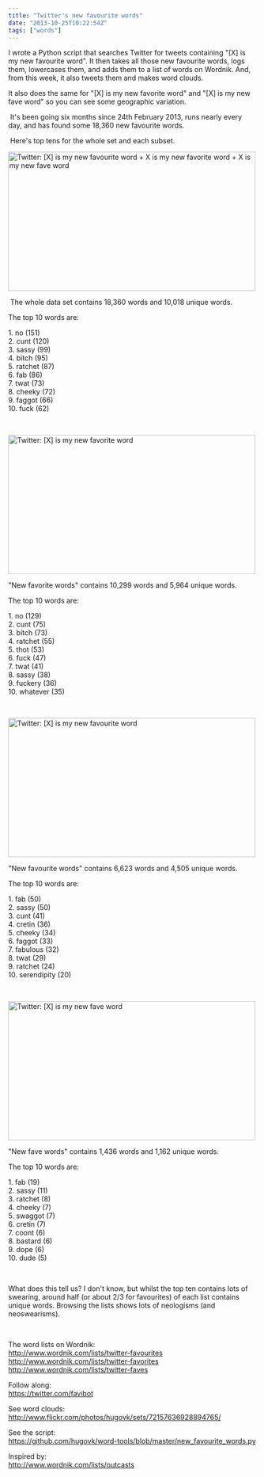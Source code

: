 ```yaml
---
title: "Twitter's new favourite words"
date: "2013-10-25T10:22:54Z"
tags: ["words"]
---
```


<p>I wrote a Python script that searches Twitter for tweets containing "[X] is my new favourite word". It then takes all those new favourite words, logs them, lowercases them, and&nbsp;adds them to a list of words on Wordnik. And, from this week, it also tweets them and makes word clouds.&nbsp;</p>
<p>It also does the same for&nbsp;"[X] is my new favorite word" and&nbsp;"[X] is my new fave word" so you can see some&nbsp;geographic variation.</p>
<p>&nbsp;It's been going six months since 24th February 2013, runs nearly every day, and has found some 18,360 new favourite words.</p>
<p>&nbsp;Here's top tens for the whole set and each subset.</p>
<p><a href="http://www.flickr.com/photos/hugovk/10472408163/" title="Twitter: [X] is my new favourite word + X is my new favorite word + X is my new fave word by hugovk, on Flickr"><img alt="Twitter: [X] is my new favourite word + X is my new favorite word + X is my new fave word" height="281" src="https://farm6.staticflickr.com/5500/10472408163_0dd4f504f1.jpg" width="500" /></a></p>
<p>&nbsp;The whole data set contains&nbsp;18,360 words and 10,018 unique words.</p>
<p>The top 10 words are:</p>
<p>1. no (151)<br />2. cunt (120)<br />3. sassy (99)<br />4. bitch (95)<br />5. ratchet (87)<br />6. fab (86)<br />7. twat (73)<br />8. cheeky (72)<br />9. faggot (66)<br />10. fuck (62)</p>
<p>&nbsp;</p>
<p><a href="http://www.flickr.com/photos/hugovk/10472228714/" title="Twitter: [X] is my new favorite word by hugovk, on Flickr"><img alt="Twitter: [X] is my new favorite word" height="281" src="https://farm4.staticflickr.com/3819/10472228714_db154ae9f3.jpg" width="500" /></a></p>
<p>"New favorite words" contains&nbsp;10,299 words and 5,964 unique words.</p>
<p>The top 10 words are:</p>
<p>1. no (129)<br />2. cunt (75)<br />3. bitch (73)<br />4. ratchet (55)<br />5. thot (53)<br />6. fuck (47)<br />7. twat (41)<br />8. sassy (38)<br />9. fuckery (36)<br />10. whatever (35)</p>
<p>&nbsp;</p>
<p><a href="http://www.flickr.com/photos/hugovk/10472230196/" title="Twitter: [X] is my new favourite word by hugovk, on Flickr"><img alt="Twitter: [X] is my new favourite word" height="281" src="https://farm6.staticflickr.com/5545/10472230196_f9d192c163.jpg" width="500" /></a></p>
<p>"New favourite words"&nbsp;contains&nbsp;6,623 words and 4,505 unique words.</p>
<p>The top 10 words are:</p>
<p>1. fab (50)<br />2. sassy (50)<br />3. cunt (41)<br />4. cretin (36)<br />5. cheeky (34)<br />6. faggot (33)<br />7. fabulous (32)<br />8. twat (29)<br />9. ratchet (24)<br />10. serendipity (20)</p>
<p>&nbsp;</p>
<p><a href="http://www.flickr.com/photos/hugovk/10472211615/" title="Twitter: [X] is my new fave word by hugovk, on Flickr"><img alt="Twitter: [X] is my new fave word" height="281" src="https://farm8.staticflickr.com/7334/10472211615_b71fd6e6f1.jpg" width="500" /></a></p>
<p>"New fave words" contains&nbsp;1,436 words and 1,162 unique words.</p>
<p>The top 10 words are:</p>
<p>1. fab (19)<br />2. sassy (11)<br />3. ratchet (8)<br />4. cheeky (7)<br />5. swaggot (7)<br />6. cretin (7)<br />7. coont (6)<br />8. bastard (6)<br />9. dope (6)<br />10. dude (5)</p>
<p>&nbsp;</p>
<p>What does this tell us? I don't know, but whilst the top ten contains lots of swearing, around half (or about 2/3 for favourites) of each list contains unique words. Browsing the lists shows lots of neologisms (and neoswearisms).</p>
<p>&nbsp;</p>
<p>The word lists on Wordnik:<br /><a href="http://www.wordnik.com/lists/twitter-favourites" target="_self">http://www.wordnik.com/lists/twitter-favourites</a><br /><a href="http://www.wordnik.com/lists/twitter-favorites" target="_self">http://www.wordnik.com/lists/twitter-favorites</a><br /><a href="http://www.wordnik.com/lists/twitter-faves" target="_self">http://www.wordnik.com/lists/twitter-faves</a></p>
<p>Follow along:<br /><a href="https://twitter.com/favibot" target="_self">https://twitter.com/favibot</a></p>
<p>See word clouds:<br /><a href="http://www.flickr.com/photos/hugovk/sets/72157636928894765/" target="_self">http://www.flickr.com/photos/hugovk/sets/72157636928894765/</a></p>
<p>See the script:<br /><a href="https://github.com/hugovk/word-tools/blob/master/new_favourite_words.py" target="_self">https://github.com/hugovk/word-tools/blob/master/new_favourite_words.py</a></p>
<p>Inspired by: <br /><a href="http://www.wordnik.com/lists/outcasts" target="_self">http://www.wordnik.com/lists/outcasts</a></p>
<p>&nbsp;</p>
